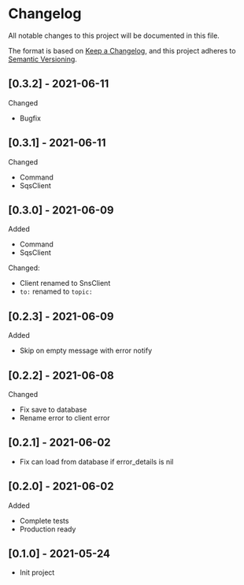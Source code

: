 # Changelog
All notable changes to this project will be documented in this file.

The format is based on [Keep a Changelog](https://keepachangelog.com/en/1.0.0/),
and this project adheres to [Semantic Versioning](https://semver.org/spec/v2.0.0.html).

## [0.3.2] - 2021-06-11
Changed
- Bugfix

## [0.3.1] - 2021-06-11
Changed
- Command
- SqsClient

## [0.3.0] - 2021-06-09
Added
- Command
- SqsClient

Changed:
- Client renamed to SnsClient
- `to:` renamed to `topic:`

## [0.2.3] - 2021-06-09
Added
- Skip on empty message with error notify

## [0.2.2] - 2021-06-08
Changed
- Fix save to database 
- Rename error to client error 

## [0.2.1] - 2021-06-02
- Fix can load from database if error_details is nil

## [0.2.0] - 2021-06-02
Added
- Complete tests
- Production ready

## [0.1.0] - 2021-05-24
- Init project
